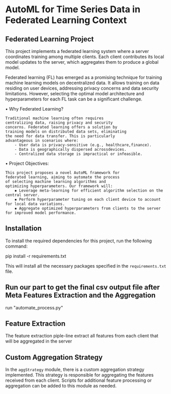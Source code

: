 # AutoML for Time Series Data in Federated Learning Context
## Federated Learning Project

This project implements a federated learning system where a server coordinates training among multiple clients. Each client contributes its local model updates to the server, which aggregates them to produce a global model.

Federated learning (FL) has emerged as a promising technique for
training machine learning models on decentralized data. It allows
training on data residing on user devices, addressing privacy
concerns and data security limitations. However, selecting the
optimal model architecture and hyperparameters for each FL task
can be a significant challenge.

• Why Federated Learning?

    Traditional machine learning often requires
    centralizing data, raising privacy and security
    concerns. Federated learning offers a solution by
    training models on distributed data sets, eliminating
    the need for data transfer. This is particularly
    advantageous in scenarios where:
        - User data is privacy-sensitive (e.g., healthcare,finance).
        - Data is geographically dispersed acrossdevices.
        - Centralized data storage is impractical or infeasible.

• Project Objectives:

    This project proposes a novel AutoML framework for
    federated learning, aiming to automate the process
    of selecting machine learning algorithms and
    optimizing hyperparameters. Our framework will:
        ▪ Leverage meta-learning for efficient algorithm selection on the central server.
        ▪ Perform hyperparameter tuning on each client device to account for local data variations.
        ▪ Aggregate optimized hyperparameters from clients to the server for improved model performance.

## Installation

To install the required dependencies for this project, run the following command:


pip install -r requirements.txt

This will install all the necessary packages specified in the `requirements.txt` file.

## Run our part to get the final csv output file after Meta Features Extraction and the Aggregation   
 
run "automate_process.py" 

## Feature Extraction

The feature extraction piple-line extract all features from each client that will be aggregated in the server 

## Custom Aggregation Strategy

In the `aggStrategy` module, there is a custom aggregation strategy implemented. This strategy is responsible for aggregating the features received from each client. Scripts for additional feature processing or aggregation can be added to this module as needed.
